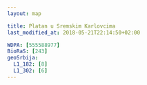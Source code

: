 ```yaml
---
layout: map

title: Platan u Sremskim Karlovcima
last_modified_at: 2018-05-21T22:14:50+02:00

WDPA: [555588977]
BioRaS: [243]
geoSrbija:
  L1_182: [8]
  L1_302: [6]
---
```

